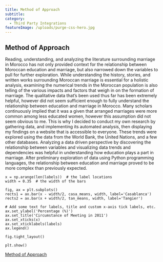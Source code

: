 ```yaml
---
title: Method of Approach
subtitle:
category:
  - Third Party Integrations
featureImage: /uploads/purge-css-hero.jpg
---
```


## Method of Approach

Reading, understanding, and analyzing the literature surrounding marriage in Morocco has not only provided context for the relationship between Moroccan education and marriage, but also narrowed down the variables to pull for further exploration. While understanding the history, stories, and written works surrounding Moroccan marriage is essential for a holistic analysis, examining the numerical trends in the Moroccan population is also telling of the various impacts and factors that weigh in on the formation of marriage. The qualitative data that’s been used thus far has been extremely helpful, however did not seem sufficient enough to fully understand the relationship between education and marriage in Morocco. Many scholars continuously implied that it was a given that arranged marriages were more common among less educated women, however this assumption did not seem obvious to me. This is why I decided to conduct my own research by gathering data, and implementing its automated analysis, then displaying my findings on a website that is accessible to everyone. These trends were explored using the data from the World Bank, the United Nations, and a few other databases. Analyzing a data driven perspective by discovering the relationship between variables and visualizing data trends and dependencies was helpful in understanding how education plays a part in marriage. After preliminary exploration of data using Python programming languages, the relationship between education and marriage proved to be more complex than previously expected.

```
x = np.arange(len(labels))  # the label locations
width = 0.35  # the width of the bars

fig, ax = plt.subplots()
rects1 = ax.bar(x - width/2, casa_means, width, label='Casablanca')
rects2 = ax.bar(x + width/2, tan_means, width, label='Tangier')

# Add some text for labels, title and custom x-axis tick labels, etc.
ax.set_ylabel('Percentage (%)')
ax.set_title('Circumstance of Meeting in 2011')
ax.set_xticks(x)
ax.set_xticklabels(labels)
ax.legend()

fig.tight_layout()

plt.show()
```
[Method of Approach](https://docs.google.com/document/d/169YV4Vi_7xaKhsxBiOM-DDUpm_MneLld01Rw9ueWOwY/edit?usp=sharing)
